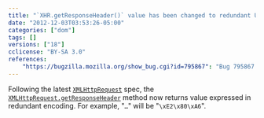 ```yaml
---
title: "`XHR.getResponseHeader()` value has been changed to redundant UTF-8 byte characters"
date: "2012-12-03T03:53:26-05:00"
categories: ["dom"]
tags: []
versions: ["18"]
cclicense: "BY-SA 3.0"
references:
    "https://bugzilla.mozilla.org/show_bug.cgi?id=795867": "Bug 795867 – XHR getResponseHeader() should inflate the value"
---
```

Following the latest [`XMLHttpRequest`](https://developer.mozilla.org/en-US/docs/Web/API/XMLHttpRequest) spec, the [`XMLHttpRequest.getResponseHeader`](https://developer.mozilla.org/en-US/docs/Web/API/XMLHttpRequest#getResponseHeader) method now returns value expressed in redundant encoding. For example, "`…`" will be "`\xE2\x80\xA6`".

